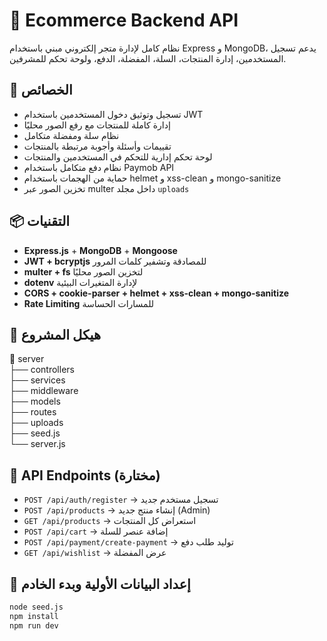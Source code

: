 # 🛒 Ecommerce Backend API

نظام كامل لإدارة متجر إلكتروني مبني باستخدام Express و MongoDB، يدعم تسجيل المستخدمين، إدارة المنتجات، السلة، المفضلة، الدفع، ولوحة تحكم للمشرفين.

## 🚀 الخصائص
- تسجيل وتوثيق دخول المستخدمين باستخدام JWT
- إدارة كاملة للمنتجات مع رفع الصور محليًا
- نظام سلة ومفضلة متكامل
- تقييمات وأسئلة وأجوبة مرتبطة بالمنتجات
- لوحة تحكم إدارية للتحكم في المستخدمين والمنتجات
- نظام دفع متكامل باستخدام Paymob API
- حماية من الهجمات باستخدام helmet و xss-clean و mongo-sanitize
- تخزين الصور عبر multer داخل مجلد `uploads`

## 📦 التقنيات
- **Express.js** + **MongoDB** + **Mongoose**
- **JWT + bcryptjs** للمصادقة وتشفير كلمات المرور
- **multer + fs** لتخزين الصور محليًا
- **dotenv** لإدارة المتغيرات البيئية
- **CORS + cookie-parser + helmet + xss-clean + mongo-sanitize**
- **Rate Limiting** للمسارات الحساسة

## 📂 هيكل المشروع
📁 server</br>
    ├── controllers</br>
    ├── services</br>
    ├── middleware</br>
    ├── models</br>
    ├── routes</br>
    ├── uploads</br>
    ├── seed.js</br>
    └── server.js


## 📮 API Endpoints (مختارة)
- `POST /api/auth/register` → تسجيل مستخدم جديد
- `POST /api/products` → إنشاء منتج جديد (Admin)
- `GET /api/products` → استعراض كل المنتجات
- `POST /api/cart` → إضافة عنصر للسلة
- `POST /api/payment/create-payment` → توليد طلب دفع
- `GET /api/wishlist` → عرض المفضلة

## 🧪 إعداد البيانات الأولية وبدء الخادم
```bash
node seed.js
npm install
npm run dev
